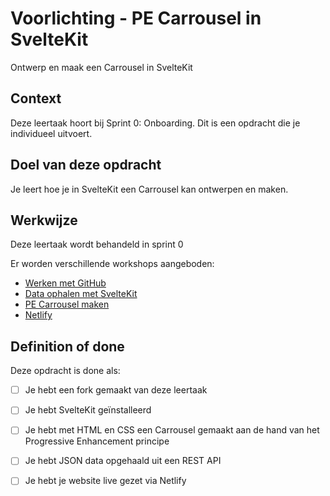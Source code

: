 
# Voorlichting - PE Carrousel in SvelteKit

Ontwerp en maak een Carrousel in SvelteKit

## Context
Deze leertaak hoort bij Sprint 0: Onboarding. 
Dit is een opdracht die je individueel uitvoert.


## Doel van deze opdracht
Je leert hoe je in SvelteKit een Carrousel kan ontwerpen en maken.

## Werkwijze
Deze leertaak wordt behandeld in sprint 0

Er worden verschillende workshops aangeboden:

- [Werken met GitHub](werken-met-github.md)
- [Data ophalen met SvelteKit](data-ophalen-met-sveltekit.md)
- [PE Carrousel maken](pe-carrousel-maken.md)
- [Netlify](website-live-zetten-met-netlify.md)


## Definition of done
Deze opdracht is done als:

- [ ] Je hebt een fork gemaakt van deze leertaak
- [ ] Je hebt SvelteKit geïnstalleerd
- [ ] Je hebt met HTML en CSS een Carrousel gemaakt aan de hand van het Progressive Enhancement principe
- [ ] Je hebt JSON data opgehaald uit een REST API
- [ ] Je hebt je website live gezet via Netlify

